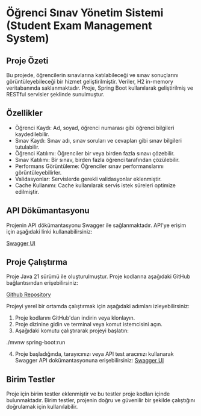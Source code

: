 # Öğrenci Sınav Yönetim Sistemi (Student Exam Management System)

## Proje Özeti

Bu projede, öğrencilerin sınavlarına katılabileceği ve sınav sonuçlarını görüntüleyebileceği bir hizmet geliştirilmiştir. Veriler, H2 in-memory veritabanında saklanmaktadır. Proje, Spring Boot kullanılarak geliştirilmiş ve RESTful servisler şeklinde sunulmuştur.

## Özellikler

- Öğrenci Kaydı: Ad, soyad, öğrenci numarası gibi öğrenci bilgileri kaydedilebilir.
- Sınav Kaydı: Sınav adı, sınav soruları ve cevapları gibi sınav bilgileri tutulabilir.
- Öğrenci Katılımı: Öğrenciler bir veya birden fazla sınavı çözebilir.
- Sınav Katılımı: Bir sınav, birden fazla öğrenci tarafından çözülebilir.
- Performans Görüntüleme: Öğrenciler sınav performanslarını görüntüleyebilirler.
- Validasyonlar: Servislerde gerekli validasyonlar eklenmiştir.
- Cache Kullanımı: Cache kullanılarak servis istek süreleri optimize edilmiştir.

## API Dökümantasyonu

Projenin API dökümantasyonu Swagger ile sağlanmaktadır. API'ye erişim için aşağıdaki linki kullanabilirsiniz:

[Swagger UI](http://localhost:8080/swagger-ui/index.html#/)

## Proje Çalıştırma

Proje Java 21 sürümü ile oluşturulmuştur. Proje kodlarına aşağıdaki GitHub bağlantısından erişebilirsiniz:

[Github Repository](https://github.com/bcburak48/doping)

Projeyi yerel bir ortamda çalıştırmak için aşağıdaki adımları izleyebilirsiniz:

1. Proje kodlarını GitHub'dan indirin veya klonlayın.
2. Proje dizinine gidin ve terminal veya komut istemcisini açın.
3. Aşağıdaki komutu çalıştırarak projeyi başlatın:

./mvnw spring-boot:run

4. Proje başladığında, tarayıcınızı veya API test aracınızı kullanarak Swagger API dokümantasyonuna erişebilirsiniz: [Swagger UI](http://localhost:8080/swagger-ui/index.html#/)

## Birim Testler

Proje için birim testler eklenmiştir ve bu testler proje kodları içinde bulunmaktadır. Birim testler, projenin doğru ve güvenilir bir şekilde çalıştığını doğrulamak için kullanılabilir.
